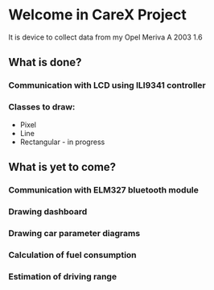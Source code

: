 # Welcome in CareX Project

It is device to collect data from my Opel Meriva A 2003 1.6

## What is done?
### Communication with LCD using ILI9341 controller
### Classes to draw:
* Pixel
* Line
* Rectangular - in progress

## What is yet to come?
### Communication with ELM327 bluetooth module
### Drawing dashboard
### Drawing car parameter diagrams
### Calculation of fuel consumption
### Estimation of driving range